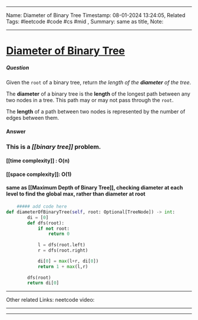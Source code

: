 ____
Name: Diameter of Binary Tree
Timestamp: 08-01-2024 13:24:05,
Related Tags:  #leetcode #code #cs #mid ,
Summary: same as title,
Note:
____
# [Diameter of Binary Tree](https://leetcode.com/problems/diameter-of-binary-tree/)

##### Question 
Given the `root` of a binary tree, return _the length of the **diameter** of the tree_.

The **diameter** of a binary tree is the **length** of the longest path between any two nodes in a tree. This path may or may not pass through the `root`.

The **length** of a path between two nodes is represented by the number of edges between them.


#### Answer 

### This is a *[[binary tree]]* problem.

#### [[time complexity]] : O(n)
#### [[space complexity]]: O(1)


#### same as [[Maximum Depth of Binary Tree]], checking diameter at each level to find the global max, rather than diameter at root


```python
	##### add code here
def diameterOfBinaryTree(self, root: Optional[TreeNode]) -> int:
        di = [0]
        def dfs(root):
            if not root:
                return 0
            
            l = dfs(root.left)
            r = dfs(root.right)

            di[0] = max(l+r, di[0])
            return 1 + max(l,r)
        
        dfs(root)
        return di[0]

```

___
Other related Links:
	neetcode video:
____
____

